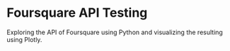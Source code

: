 # Foursquare API Testing

Exploring the API of Foursquare using Python and visualizing the resulting using Plotly.
